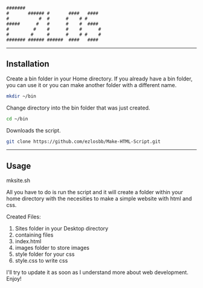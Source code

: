 ```
#######                             
#       ###### #       ####   ####  
#           #  #      #    # #      
#####      #   #      #    #  ####  
#         #    #      #    #      # 
#        #     #      #    # #    # 
####### ###### ######  ####   ####  
```
___
## Installation
Create a bin folder in your Home directory. 
If you already have a bin folder, you can use it or you can make another folder with a different name.
```bash 
mkdir ~/bin
```

Change directory into the bin folder that was just created. 
```bash 
cd ~/bin
```

Downloads the script.
```bash
git clone https://github.com/ezlosbb/Make-HTML-Script.git
```

___

## Usage 
mksite.sh <new-folder-name>

All you have to do is run the script and it will create a folder within your home directory with the necesities to make a simple website with html and css.

Created Files:
1. Sites folder in your Desktop directory
1. <folder-name> containing files
1. index.html
1. images folder to store images
1. style folder for your css
1. style.css to write css

I'll try to update it as soon as I understand more about web development. Enjoy!

